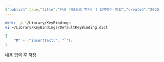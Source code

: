 ```yaml
---
{"publish":true,"title":"한글 키보드로 백틱(`) 입력하는 방법","created":"2025-07-19T17:36:41.662+09:00","modified":"2025-07-20T03:44:53.032+09:00","tags":["macos"],"cssclasses":""}
---
```



```zsh
mkdir -p ~/Library/KeyBindings
vi ~/Library/KeyBindings/DefaultKeyBinding.dict
```

```zsh
{
    "₩" = ("insertText:", "`");
}
```

내용 입력 후 저장
